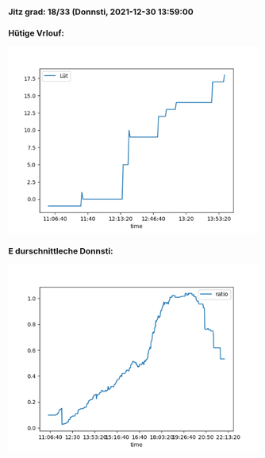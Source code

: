 ### Jitz grad: 18/33 (Donnsti, 2021-12-30 13:59:00

### Hütige Vrlouf:
![Graph](Today.png)

### E durschnittleche Donnsti:
![Graph](Donnsti.png)